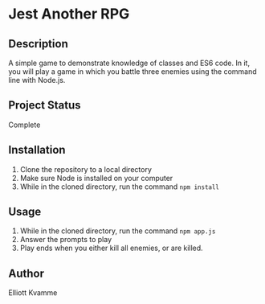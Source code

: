 # Jest Another RPG

## Description
A simple game to demonstrate knowledge of classes and ES6 code. In it, you will play a game in which you battle three enemies using the command line with Node.js.

## Project Status
Complete

## Installation
1. Clone the repository to a local directory
2. Make sure Node is installed on your computer
3. While in the cloned directory, run the command `npm install`

## Usage
1. While in the cloned directory, run the command `npm app.js`
2. Answer the prompts to play
3. Play ends when you either kill all enemies, or are killed.

## Author
Elliott Kvamme